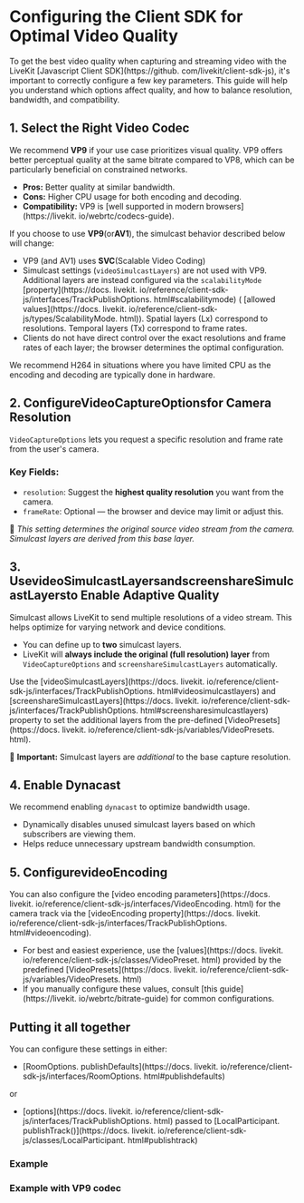 # Configuring the Client SDK for Optimal Video Quality

To get the best video quality when capturing and streaming video with the LiveKit [Javascript Client SDK](https://github. com/livekit/client-sdk-js), it's important to correctly configure a few key parameters. This guide will help you understand which options affect quality, and how to balance resolution, bandwidth, and compatibility.


## 1. Select the Right Video Codec

We recommend **VP9** if your use case prioritizes visual quality. VP9 offers better perceptual quality at the same bitrate compared to VP8, which can be particularly beneficial on constrained networks.


- **Pros:** Better quality at similar bandwidth.
- **Cons:** Higher CPU usage for both encoding and decoding.
- **Compatibility:** VP9 is [well supported in modern browsers](https://livekit. io/webrtc/codecs-guide).

If you choose to use **VP9**(or**AV1**), the simulcast behavior described below will change:


- VP9 (and AV1) uses **SVC**(Scalable Video Coding)
- Simulcast settings (`videoSimulcastLayers`) are not used with VP9. Additional layers are instead configured via the `scalabilityMode` [property](https://docs. livekit. io/reference/client-sdk-js/interfaces/TrackPublishOptions. html#scalabilitymode) ( [allowed values](https://docs. livekit. io/reference/client-sdk-js/types/ScalabilityMode. html)). Spatial layers (Lx) correspond to resolutions. Temporal layers (Tx) correspond to frame rates.
- Clients do not have direct control over the exact resolutions and frame rates of each layer; the browser determines the optimal configuration.

We recommend H264 in situations where you have limited CPU as the encoding and decoding are typically done in hardware.


## 2. ConfigureVideoCaptureOptionsfor Camera Resolution

`VideoCaptureOptions` lets you request a specific resolution and frame rate from the user's camera.


### Key Fields:


- `resolution`: Suggest the **highest quality resolution** you want from the camera.
- `frameRate`: Optional — the browser and device may limit or adjust this.

📌 *This setting determines the original source video stream from the camera. Simulcast layers are derived from this base layer.*


## 3. UsevideoSimulcastLayersandscreenshareSimulcastLayersto Enable Adaptive Quality

Simulcast allows LiveKit to send multiple resolutions of a video stream. This helps optimize for varying network and device conditions.


- You can define up to **two** simulcast layers.
- LiveKit will **always include the original (full resolution) layer** from `VideoCaptureOptions` and `screenshareSimulcastLayers` automatically.

Use the [videoSimulcastLayers](https://docs. livekit. io/reference/client-sdk-js/interfaces/TrackPublishOptions. html#videosimulcastlayers) and [screenshareSimulcastLayers](https://docs. livekit. io/reference/client-sdk-js/interfaces/TrackPublishOptions. html#screensharesimulcastlayers) property to set the additional layers from the pre-defined [VideoPresets](https://docs. livekit. io/reference/client-sdk-js/variables/VideoPresets. html).

📌 **Important:** Simulcast layers are *additional* to the base capture resolution.


## 4. Enable Dynacast

We recommend enabling `dynacast` to optimize bandwidth usage.


- Dynamically disables unused simulcast layers based on which subscribers are viewing them.
- Helps reduce unnecessary upstream bandwidth consumption.


## 5. ConfigurevideoEncoding

You can also configure the [video encoding parameters](https://docs. livekit. io/reference/client-sdk-js/interfaces/VideoEncoding. html) for the camera track via the [videoEncoding property](https://docs. livekit. io/reference/client-sdk-js/interfaces/TrackPublishOptions. html#videoencoding).


- For best and easiest experience, use the [values](https://docs. livekit. io/reference/client-sdk-js/classes/VideoPreset. html) provided by the predefined [VideoPresets](https://docs. livekit. io/reference/client-sdk-js/variables/VideoPresets. html)
- If you manually configure these values, consult [this guide](https://livekit. io/webrtc/bitrate-guide) for common configurations.


## Putting it all together

You can configure these settings in either:


- [RoomOptions. publishDefaults](https://docs. livekit. io/reference/client-sdk-js/interfaces/RoomOptions. html#publishdefaults)

or


- [options](https://docs. livekit. io/reference/client-sdk-js/interfaces/TrackPublishOptions. html) passed to [LocalParticipant. publishTrack()](https://docs. livekit. io/reference/client-sdk-js/classes/LocalParticipant. html#publishtrack)


### Example


### Example with VP9 codec